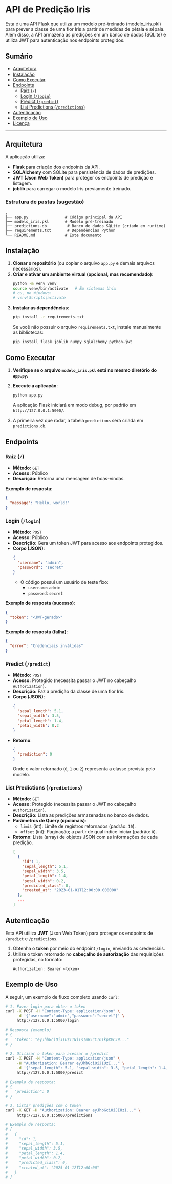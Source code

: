# API de Predição Iris

Esta é uma API Flask que utiliza um modelo pré-treinado (modelo_iris.pkl) para prever a classe de uma flor Iris a partir de medidas de pétala e sépala. Além disso, a API armazena as predições em um banco de dados (SQLite) e utiliza JWT para autenticação nos endpoints protegidos.

## Sumário

- [Arquitetura](#arquitetura)
- [Instalação](#instalação)
- [Como Executar](#como-executar)
- [Endpoints](#endpoints)
  - [Raiz (`/`)](#raiz-)
  - [Login (`/login`)](#login-)
  - [Predict (`/predict`)](#predict-)
  - [List Predictions (`/predictions`)](#list-predictions-)
- [Autenticação](#autenticação)
- [Exemplo de Uso](#exemplo-de-uso)
- [Licença](#licença)

---

## Arquitetura

A aplicação utiliza:
- **Flask** para criação dos endpoints da API.
- **SQLAlchemy** com SQLite para persistência de dados de predições.
- **JWT (Json Web Token)** para proteger os endpoints de predição e listagem.
- **joblib** para carregar o modelo Iris previamente treinado.

### Estrutura de pastas (sugestão)

```
.
├── app.py                # Código principal da API
├── modelo_iris.pkl       # Modelo pré-treinado
├── predictions.db         # Banco de dados SQLite (criado em runtime)
├── requirements.txt       # Dependências Python
└── README.md             # Este documento
```

## Instalação

1. **Clonar o repositório** (ou copiar o arquivo `app.py` e demais arquivos necessários).
2. **Criar e ativar um ambiente virtual (opcional, mas recomendado)**:
   ```bash
   python -m venv venv
   source venv/bin/activate   # Em sistemas Unix
   # ou, no Windows:
   # venv\Scripts\activate
   ```
3. **Instalar as dependências**:
   ```bash
   pip install -r requirements.txt
   ```
   Se você não possuir o arquivo `requirements.txt`, instale manualmente as bibliotecas:
   ```bash
   pip install flask joblib numpy sqlalchemy python-jwt
   ```

## Como Executar

1. **Verifique se o arquivo `modelo_iris.pkl` está no mesmo diretório do `app.py`.**
2. **Execute a aplicação**:
   ```bash
   python app.py
   ```
   A aplicação Flask iniciará em modo debug, por padrão em `http://127.0.0.1:5000/`.

3. A primeira vez que rodar, a tabela `predictions` será criada em `predictions.db`.

## Endpoints

### Raiz (`/`)

- **Método:** `GET`
- **Acesso:** Público
- **Descrição:** Retorna uma mensagem de boas-vindas.

**Exemplo de resposta**:
```json
{
  "message": "Hello, world!"
}
```

### Login (`/login`)

- **Método:** `POST`
- **Acesso:** Público
- **Descrição:** Gera um token JWT para acesso aos endpoints protegidos.
- **Corpo (JSON)**:
  ```json
  {
    "username": "admin",
    "password": "secret"
  }
  ```
  - O código possui um usuário de teste fixo:
    - `username`: `admin`
    - `password`: `secret`

**Exemplo de resposta (sucesso)**:
```json
{
  "token": "<JWT-gerado>"
}
```
**Exemplo de resposta (falha)**:
```json
{
  "error": "Credenciais inválidas"
}
```

### Predict (`/predict`)

- **Método:** `POST`
- **Acesso:** Protegido (necessita passar o JWT no cabeçalho `Authorization`).
- **Descrição:** Faz a predição da classe de uma flor Iris.
- **Corpo (JSON)**:
  ```json
  {
    "sepal_length": 5.1,
    "sepal_width": 3.5,
    "petal_length": 1.4,
    "petal_width": 0.2
  }
  ```
- **Retorno**:
  ```json
  {
    "prediction": 0
  }
  ```
  Onde o valor retornado (`0`, `1` ou `2`) representa a classe prevista pelo modelo.

### List Predictions (`/predictions`)

- **Método:** `GET`
- **Acesso:** Protegido (necessita passar o JWT no cabeçalho `Authorization`).
- **Descrição:** Lista as predições armazenadas no banco de dados.
- **Parâmetros de Query (opcionais)**:
  - `limit` (int): Limite de registros retornados (padrão: `10`).
  - `offset` (int): Paginação; a partir de qual índice iniciar (padrão: `0`).
- **Retorno**: Lista (array) de objetos JSON com as informações de cada predição.
  ```json
  [
    {
      "id": 1,
      "sepal_length": 5.1,
      "sepal_width": 3.5,
      "petal_length": 1.4,
      "petal_width": 0.2,
      "predicted_class": 0,
      "created_at": "2023-01-01T12:00:00.000000"
    },
    ...
  ]
  ```

## Autenticação

Esta API utiliza **JWT** (Json Web Token) para proteger os endpoints de `/predict` e `/predictions`.

1. Obtenha o **token** por meio do endpoint `/login`, enviando as credenciais.  
2. Utilize o token retornado no **cabeçalho de autorização** das requisições protegidas, no formato:
   ```
   Authorization: Bearer <token>
   ```

## Exemplo de Uso

A seguir, um exemplo de fluxo completo usando `curl`:

```bash
# 1. Fazer login para obter o token
curl -X POST -H "Content-Type: application/json" \
     -d '{"username":"admin","password":"secret"}' \
     http://127.0.0.1:5000/login

# Resposta (exemplo)
# {
#   "token": "eyJhbGciOiJIUzI1NiIsInR5cCI6IkpXVCJ9..."
# }

# 2. Utilizar o token para acessar o /predict
curl -X POST -H "Content-Type: application/json" \
     -H "Authorization: Bearer eyJhbGciOiJIUzI..." \
     -d '{"sepal_length": 5.1, "sepal_width": 3.5, "petal_length": 1.4, "petal_width": 0.2}' \
     http://127.0.0.1:5000/predict

# Exemplo de resposta:
# {
#   "prediction": 0
# }

# 3. Listar predições com o token
curl -X GET -H "Authorization: Bearer eyJhbGciOiJIUzI..." \
     http://127.0.0.1:5000/predictions

# Exemplo de resposta:
# [
#   {
#     "id": 1,
#     "sepal_length": 5.1,
#     "sepal_width": 3.5,
#     "petal_length": 1.4,
#     "petal_width": 0.2,
#     "predicted_class": 0,
#     "created_at": "2025-01-12T12:00:00"
#   }
# ]
```